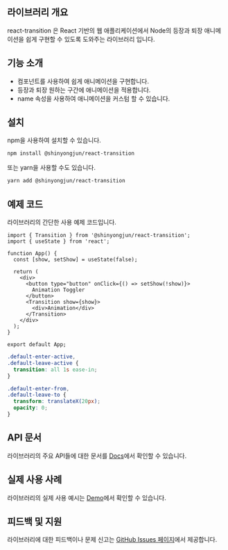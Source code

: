 ## 라이브러리 개요

react-transition 은 React 기반의 웹 애플리케이션에서 Node의 등장과 퇴장 애니메이션을 쉽게 구현할 수 있도록 도와주는 라이브러리 입니다.

## 기능 소개

- <Transition> 컴포넌트를 사용하여 쉽게 애니메이션을 구현합니다.
- 등장과 퇴장 원하는 구간에 애니메이션을 적용합니다.
- name 속성을 사용하여 애니메이션을 커스텀 할 수 있습니다.
  ​

## 설치

npm을 사용하여 설치할 수 있습니다.

```bash
npm install @shinyongjun/react-transition
```

또는 yarn을 사용할 수도 있습니다.

```bash
yarn add @shinyongjun/react-transition
```

## 예제 코드

라이브러리의 간단한 사용 예제 코드입니다.

```tsx
import { Transition } from '@shinyongjun/react-transition';
import { useState } from 'react';

function App() {
  const [show, setShow] = useState(false);

  return (
    <div>
      <button type="button" onClick={() => setShow(!show)}>
        Animation Toggler
      </button>
      <Transition show={show}>
        <div>Animation</div>
      </Transition>
    </div>
  );
}

export default App;
```

```css
.default-enter-active,
.default-leave-active {
  transition: all 1s ease-in;
}

.default-enter-from,
.default-leave-to {
  transform: translateX(20px);
  opacity: 0;
}
```

## API 문서

라이브러리의 주요 API들에 대한 문서를 [Docs](https://www.shinyongjun.com/library/react-transition/docs/Getting%20Started/Overview)에서 확인할 수 있습니다.

## 실제 사용 사례

라이브러리의 실제 사용 예시는 [Demo](https://www.shinyongjun.com/library/react-transition/demo)에서 확인할 수 있습니다.

## 피드백 및 지원

라이브러리에 대한 피드백이나 문제 신고는 [GitHub Issues 페이지](https://github.com/flamecommit/react-transition/issues)에서 제공합니다.
